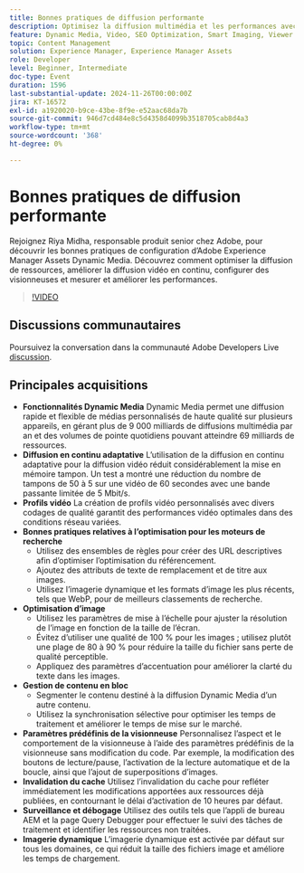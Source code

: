 ```yaml
---
title: Bonnes pratiques de diffusion performante
description: Optimisez la diffusion multimédia et les performances avec Dynamic Media en exploitant la diffusion en continu adaptative, les profils vidéo personnalisés, les bonnes pratiques d’optimisation pour les moteurs de recherche, l’optimisation des images, la gestion de contenu en bloc, les paramètres prédéfinis de la visionneuse, l’invalidation du cache et l’imagerie dynamique.
feature: Dynamic Media, Video, SEO Optimization, Smart Imaging, Viewer Presets, Best Practices
topic: Content Management
solution: Experience Manager, Experience Manager Assets
role: Developer
level: Beginner, Intermediate
doc-type: Event
duration: 1596
last-substantial-update: 2024-11-26T00:00:00Z
jira: KT-16572
exl-id: a1920020-b9ce-43be-8f9e-e52aac68da7b
source-git-commit: 946d7cd484e8c5d4358d4099b3518705cab8d4a3
workflow-type: tm+mt
source-wordcount: '368'
ht-degree: 0%

---
```


# Bonnes pratiques de diffusion performante

Rejoignez Riya Midha, responsable produit senior chez Adobe, pour découvrir les bonnes pratiques de configuration d’Adobe Experience Manager Assets Dynamic Media. Découvrez comment optimiser la diffusion de ressources, améliorer la diffusion vidéo en continu, configurer des visionneuses et mesurer et améliorer les performances.

>[!VIDEO](https://video.tv.adobe.com/v/3440399/?learn=on&enablevpops)

## Discussions communautaires

Poursuivez la conversation dans la communauté Adobe Developers Live [discussion](https://adobe.ly/3YGedpb).

## Principales acquisitions

* **Fonctionnalités Dynamic Media** Dynamic Media permet une diffusion rapide et flexible de médias personnalisés de haute qualité sur plusieurs appareils, en gérant plus de 9 000 milliards de diffusions multimédia par an et des volumes de pointe quotidiens pouvant atteindre 69 milliards de ressources.
* **Diffusion en continu adaptative** L’utilisation de la diffusion en continu adaptative pour la diffusion vidéo réduit considérablement la mise en mémoire tampon. Un test a montré une réduction du nombre de tampons de 50 à 5 sur une vidéo de 60 secondes avec une bande passante limitée de 5 Mbit/s.
* **Profils vidéo** La création de profils vidéo personnalisés avec divers codages de qualité garantit des performances vidéo optimales dans des conditions réseau variées.
* **Bonnes pratiques relatives à l’optimisation pour les moteurs de recherche**
   * Utilisez des ensembles de règles pour créer des URL descriptives afin d’optimiser l’optimisation du référencement.
   * Ajoutez des attributs de texte de remplacement et de titre aux images.
   * Utilisez l’imagerie dynamique et les formats d’image les plus récents, tels que WebP, pour de meilleurs classements de recherche.
* **Optimisation d’image**
   * Utilisez les paramètres de mise à l’échelle pour ajuster la résolution de l’image en fonction de la taille de l’écran.
   * Évitez d’utiliser une qualité de 100 % pour les images ; utilisez plutôt une plage de 80 à 90 % pour réduire la taille du fichier sans perte de qualité perceptible.
   * Appliquez des paramètres d’accentuation pour améliorer la clarté du texte dans les images.
* **Gestion de contenu en bloc**
   * Segmenter le contenu destiné à la diffusion Dynamic Media d’un autre contenu.
   * Utilisez la synchronisation sélective pour optimiser les temps de traitement et améliorer le temps de mise sur le marché.
* **Paramètres prédéfinis de la visionneuse** Personnalisez l’aspect et le comportement de la visionneuse à l’aide des paramètres prédéfinis de la visionneuse sans modification du code. Par exemple, la modification des boutons de lecture/pause, l’activation de la lecture automatique et de la boucle, ainsi que l’ajout de superpositions d’images.
* **Invalidation du cache** Utilisez l’invalidation du cache pour refléter immédiatement les modifications apportées aux ressources déjà publiées, en contournant le délai d’activation de 10 heures par défaut.
* **Surveillance et débogage** Utilisez des outils tels que l’appli de bureau AEM et la page Query Debugger pour effectuer le suivi des tâches de traitement et identifier les ressources non traitées.
* **Imagerie dynamique** L’imagerie dynamique est activée par défaut sur tous les domaines, ce qui réduit la taille des fichiers image et améliore les temps de chargement.
